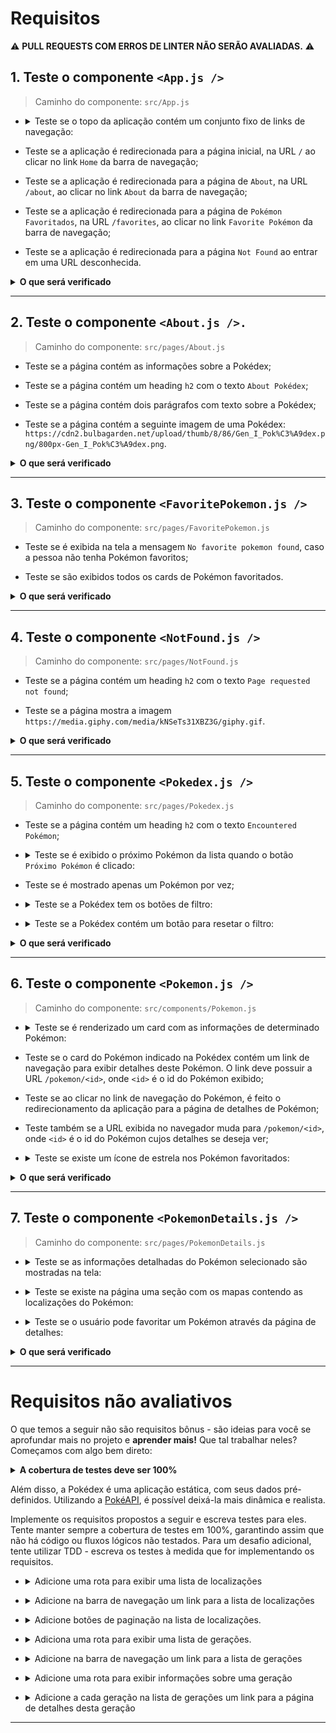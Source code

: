 # Requisitos

:warning: **PULL REQUESTS COM ERROS DE LINTER NÃO SERÃO AVALIADAS.** :warning:

## 1. Teste o componente `<App.js />`

  > Caminho do componente: `src/App.js`

- <details><summary>Teste se o topo da aplicação contém um conjunto fixo de links de navegação:</summary>

  - O primeiro link deve possuir o texto `Home`;

  - O segundo link deve possuir o texto `About`;

  - O terceiro link deve possuir o texto `Favorite Pokémon`.
</details>

- Teste se a aplicação é redirecionada para a página inicial, na URL `/` ao clicar no link `Home` da barra de navegação;

- Teste se a aplicação é redirecionada para a página de `About`, na URL `/about`, ao clicar no link `About` da barra de navegação;

- Teste se a aplicação é redirecionada para a página de `Pokémon Favoritados`, na URL `/favorites`, ao clicar no link `Favorite Pokémon` da barra de navegação;

- Teste se a aplicação é redirecionada para a página `Not Found` ao entrar em uma URL desconhecida.

<details>
  <summary><strong>O que será verificado</strong></summary><br />

  * Será avaliado se o arquivo teste `App.test.js` contempla 100% dos casos de uso criados pelo Stryker:
    * É exibido na tela um `link` com o texto `Home`
    * É exibido na tela um `link` com o texto `About`
    * É exibido na tela um `link` com o texto `Favorite Pokémon`
</details>

---

## 2. Teste o componente `<About.js />.`

  > Caminho do componente: `src/pages/About.js`

  - Teste se a página contém as informações sobre a Pokédex;

  - Teste se a página contém um heading `h2` com o texto `About Pokédex`;

  - Teste se a página contém dois parágrafos com texto sobre a Pokédex;

  - Teste se a página contém a seguinte imagem de uma Pokédex: `https://cdn2.bulbagarden.net/upload/thumb/8/86/Gen_I_Pok%C3%A9dex.png/800px-Gen_I_Pok%C3%A9dex.png`.

  <details>
  <summary><strong>O que será verificado</strong></summary><br />

  * Será avaliado se o arquivo teste `About.test.js` contempla 100% dos casos de uso criados pelo Stryker:
    * É exibido na tela um `h2` com texto `About Pokédex`
    * O atributo `src` da imagem é `https://cdn2.bulbagarden.net/upload/thumb/8/86/Gen_I_Pok%C3%A9dex.png/800px-Gen_I_Pok%C3%A9dex.png`
  </details>

---

## 3. Teste o componente `<FavoritePokemon.js />`

  > Caminho do componente: `src/pages/FavoritePokemon.js`
  
  - Teste se é exibida na tela a mensagem `No favorite pokemon found`, caso a pessoa não tenha Pokémon favoritos;

  - Teste se são exibidos todos os cards de Pokémon favoritados.

  <details>
  <summary><strong>O que será verificado</strong></summary><br />

  * Será avaliado se o arquivo teste `FavoritePokemon.test.js` contempla 100% dos casos de uso criados pelo Stryker:
    * É exibido na tela a mensagem `No favorite pokemon found`
  </details>

---

## 4. Teste o componente `<NotFound.js />`

  > Caminho do componente: `src/pages/NotFound.js`

  - Teste se a página contém um heading `h2` com o texto `Page requested not found`;

  - Teste se a página mostra a imagem `https://media.giphy.com/media/kNSeTs31XBZ3G/giphy.gif`.

  <details>
  <summary><strong>O que será verificado</strong></summary><br />

  * Será avaliado se o arquivo teste `NotFound.test.js` contempla 100% dos casos de uso criados pelo Stryker:
    * É exibido na tela um `h2` com o texto `Page requested not found`
    * Existe uma imagem com o `src` `https://media.giphy.com/media/kNSeTs31XBZ3G/giphy.gif`
  </details>

---

## 5. Teste o componente `<Pokedex.js />`

  > Caminho do componente: `src/pages/Pokedex.js`

  - Teste se a página contém um heading `h2` com o texto `Encountered Pokémon`;

  - <details><summary>Teste se é exibido o próximo Pokémon da lista quando o botão <code>Próximo Pokémon</code> é clicado:</summary>

    - O botão deve conter o texto `Próximo Pokémon`;

    - Os próximos Pokémon da lista devem ser mostrados, um a um, ao clicar sucessivamente no botão;

    - O primeiro Pokémon da lista deve ser mostrado ao clicar no botão, se estiver no último Pokémon da lista.
  </details>

  - Teste se é mostrado apenas um Pokémon por vez;

  - <details><summary>Teste se a Pokédex tem os botões de filtro:</summary>

    - Deve existir um botão de filtragem para cada tipo de Pokémon, sem repetição;
      - _obs: Os botões devem ser capturados pelo `data-testid=pokemon-type-button`_ 

    - A partir da seleção de um botão de tipo, a Pokédex deve circular somente pelos Pokémon daquele tipo;

    - O texto do botão deve corresponder ao `nome do tipo`, ex. `Psychic`;

    - O botão `All` precisa estar **sempre** visível.
  </details>

  - <details><summary>Teste se a Pokédex contém um botão para resetar o filtro:</summary>

    - O texto do botão deve ser `All`;

    - A Pokedéx deverá mostrar os Pokémon normalmente (sem filtros) quando o botão `All` for clicado;

    - Ao carregar a página, o filtro selecionado deverá ser `All`.
  </detail>

  <details>
  <summary><strong>O que será verificado</strong></summary><br />

  * Será avaliado se o arquivo teste `Pokedex.test.js` contempla 100% dos casos de uso criados pelo Stryker:
    * Os botões de filtragem por tipo possuem o nome correto
    * Os botões de filtragem por tipo possuem o `data-testid=pokemon-type-button` exceto o botão `All`
    * É possível clicar no botão de filtragem `All`
  </details>

---

## 6. Teste o componente `<Pokemon.js />`

  > Caminho do componente: `src/components/Pokemon.js`

  - <details><summary>Teste se é renderizado um card com as informações de determinado Pokémon:</summary>

    - O nome correto do Pokémon deve ser mostrado na tela;

    - O tipo correto do Pokémon deve ser mostrado na tela;

    - O peso médio do Pokémon deve ser exibido com um texto no formato `Average weight: <value> <measurementUnit>`; onde `<value>` e `<measurementUnit>` são, respectivamente, o peso médio do Pokémon e sua unidade de medida;

    - A imagem do Pokémon deve ser exibida. Ela deve conter um atributo `src` com a URL da imagem e um atributo `alt` com o texto `<name> sprite`, onde `<name>` é o nome do Pokémon.
  </details>

  - Teste se o card do Pokémon indicado na Pokédex contém um link de navegação para exibir detalhes deste Pokémon. O link deve possuir a URL `/pokemon/<id>`, onde `<id>` é o id do Pokémon exibido;

  - Teste se ao clicar no link de navegação do Pokémon, é feito o redirecionamento da aplicação para a página de detalhes de Pokémon;
  
  - Teste também se a URL exibida no navegador muda para `/pokemon/<id>`, onde `<id>` é o id do Pokémon cujos detalhes se deseja ver;

  - <details><summary>Teste se existe um ícone de estrela nos Pokémon favoritados:</summary>

    - O ícone deve ser uma imagem com o atributo `src` contendo o caminho `/star-icon.svg`;

    - A imagem deve ter o atributo `alt` igual a `<Pokemon> is marked as favorite`, onde `<Pokemon>` é o nome do Pokémon exibido.
  </details>

  <details>
  <summary><strong>O que será verificado</strong></summary><br />

  * Será avaliado se o arquivo teste `Pokemon.test.js` contempla 100% dos casos de uso criados pelo Stryker:
    * A imagem do pokemon possui o `src` correto
    * A imagem do pokemon possui o `alt` `<name> sprite`
    * A imagem de favorito :star: possui o `src` `/star-icon.svg`
    * A imagem de favorito :star: possui o `alt` `<name> is marked as favorite`
    * É exibido na tela um texto com o tipo do pokemon
    * É exibido na tela um `link` com o `href` `/pokemon/<id>`
  </details>

---

## 7. Teste o componente `<PokemonDetails.js />`

  > Caminho do componente: `src/pages/PokemonDetails.js`

  - <details><summary>Teste se as informações detalhadas do Pokémon selecionado são mostradas na tela:</summary>

    - A página deve conter um texto `<name> Details`, onde `<name>` é o nome do Pokémon;

    - **Não** deve existir o link de navegação para os detalhes do Pokémon selecionado;

    - A seção de detalhes deve conter um heading `h2` com o texto `Summary`;

    - A seção de detalhes deve conter um parágrafo com o resumo do Pokémon específico sendo visualizado.
      - _obs: é possível utilizar regex para capturar o parágrafo_
  </details>

  - <details><summary>Teste se existe na página uma seção com os mapas contendo as localizações do Pokémon:</summary>

    - Na seção de detalhes deverá existir um heading `h2` com o texto `Game Locations of <name>`; onde `<name>` é o nome do Pokémon exibido;

    - Todas as localizações do Pokémon devem ser mostradas na seção de detalhes;

    - Devem ser exibidos o nome da localização e uma imagem do mapa em cada localização;

    - A imagem da localização deve ter um atributo `src` com a URL da localização;

    - A imagem da localização deve ter um atributo `alt` com o texto `<name> location`, onde `<name>` é o nome do Pokémon.
  </details>

  - <details><summary>Teste se o usuário pode favoritar um Pokémon através da página de detalhes:</summary>

    - A página deve exibir um `checkbox` que permite favoritar o Pokémon;

    - Cliques alternados no `checkbox` devem adicionar e remover respectivamente o Pokémon da lista de favoritos;

    - O `label` do `checkbox` deve conter o texto `Pokémon favoritado?`.
  </details>
  
  <details>
  <summary><strong>O que será verificado</strong></summary><br />

  * Será avaliado se o arquivo teste `PokemonDetails.test.js` contempla 100% dos casos de uso criados pelo Stryker:
    * É exibido na tela um `h2` com o texto `<name> Details`
    * É exibido na tela um `h2` com o texto `Summary`
    * É exibido na tela um texto contendo `<summary>`
    * É exibido na tela um `h2` com o texto `Game Locations of <name>`
    * São exibidas na tela imagens de localização com o `src` correto
    * É exibido na tela uma `label` com o texto `Pokémon favoritado?`
  </details>

---

# Requisitos não avaliativos

O que temos a seguir não são requisitos bônus - são ideias para você se aprofundar mais no projeto e **aprender mais!** Que tal trabalhar neles? Começamos com algo bem direto:

  <details>
  <summary><strong>A cobertura de testes deve ser 100%</strong></summary>

  - Para ver a cobertura de testes, execute no terminal o comando `npm run test-coverage`.
  </details>

Além disso, a Pokédex é uma aplicação estática, com seus dados pré-definidos. Utilizando a [PokéAPI](https://pokeapi.co/), é possível deixá-la mais dinâmica e realista.

Implemente os requisitos propostos a seguir e escreva testes para eles. Tente manter sempre a cobertura de testes em 100%, garantindo assim que não há código ou fluxos lógicos não testados. Para um desafio adicional, tente utilizar TDD - escreva os testes à medida que for implementando os requisitos.

  - <details><summary>Adicione uma rota para exibir uma lista de localizações</summary>

    - A URL da rota deve ser `/locations`;

    - A página deve exibir uma lista com as localizações retornadas pela PokéAPI. Você pode ler [aqui](https://pokeapi.co/docs/v2#resource-lists-section) e [aqui](https://pokeapi.co/docs/v2#locations-section) como utilizar a PokéAPI para buscar uma lista de localizações.
  </details>

  - <details><summary>Adicione na barra de navegação um link para a lista de localizações</summary>

    - O link deve conter o texto `Locations`;

    - Ao clicar no link, a página com a lista de localizações deve ser exibida.
  </details>

  - <details><summary>Adicione botões de paginação na lista de localizações.</summary>

    Por padrão, os _endpoints_ da PokéAPI retornam no máximo 20 resultados. Utilizando os parâmetros `limit` e `offset`, você pode especificar qual página deseja buscar e qual seu tamanho. Veja [aqui](https://pokeapi.co/docs/v2#resource-lists-section) como utilizar estes parâmetros.

    - Adicione dois botões "Anterior" e "Próxima" que permitam navegar entre as página da lista de localizações;

    - Na primeira página, o botão "Anterior" deve ser desabilitado. Da mesma forma, ao alcançar a última página, o botão "Próximo" deve ser desabilitado.
  </details>

  - <details><summary>Adiciona uma rota para exibir uma lista de gerações.</summary>

    - A URL da rota deve ser `/generations`;

    - A página deve exibir uma lista com as gerações retornadas pela PokéAPI. Você pode ler [aqui](https://pokeapi.co/docs/v2#resource-lists-section) e [aqui](https://pokeapi.co/docs/v2#generations) como utilizar a PokéAPI para buscar uma lista de gerações.
  </details>

  - <details><summary>Adicione na barra de navegação um link para a lista de gerações</summary>

    - O link deve conter o texto `Generations`;

    - Ao clicar no link, a página com a lista de gerações deve ser exibida.
  </details>

  - <details><summary>Adicione uma rota para exibir informações sobre uma geração</summary>

    - A URL da rota deve ser `/generations/<id>`, onde `<id>` é o id da geração exibida;

    - A página deve exibir, após buscar na PokéAPI, o nome da geração e uma lista com os nomes dos Pokémon introduzidos nesta geração.
  </details>

  - <details><summary>Adicione a cada geração na lista de gerações um link para a página de detalhes desta geração</summary>

    - Ao clicar no link, a página com informações sobre a geração clicada deve ser exibida.
  </details>

---
